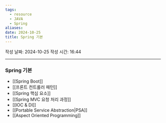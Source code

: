 ```yaml
---
tags:
  - resource
  - JAVA
  - Spring
aliases: 
date: 2024-10-25
title: Spring 기본
---
```


작성 날짜: 2024-10-25
작성 시간: 16:44

---

### Spring 기본

- [[Spring Boot]]
- [[프론트 컨트롤러 패턴]]
- [[Spring 핵심 요소]]
- [[Spring MVC 요청 처리 과정]]
- [[IOC & DI]]
- [[Portable Service Abstraction|PSA]]
- [[Aspect Oriented Programming]] 
